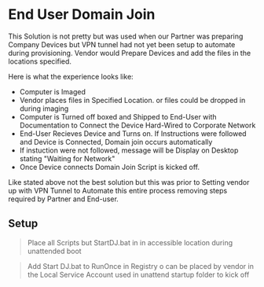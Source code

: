 # End User Domain Join

This Solution is not pretty but was used when our Partner was preparing Company Devices but VPN tunnel had not yet been setup to automate during provisioning. Vendor would Prepare Devices and add the files in the locations specified. 

Here is what the experience looks like:

- Computer is Imaged
- Vendor places files in Specified Location. or files could be dropped in during imaging
- Computer is Turned off boxed and Shipped to End-User with Documentation to Connect the Device Hard-Wired to Corporate Network
- End-User Recieves Device and Turns on. If Instructions were followed and Device is Connected, Domain join occurs automatically
- If instuction were not followed, message will be Display on Desktop stating "Waiting for Network"
- Once Device connects Domain Join Script is kicked off.

Like stated above not the best solution but this was prior to Setting vendor up with VPN Tunnel to Automate this entire process removing steps required by Partner and End-user.

## Setup

>Place all Scripts but StartDJ.bat in in accessible location during unattended boot

>Add Start DJ.bat to RunOnce in Registry o can be placed by vendor in the Local Service Account used in unattend startup folder to kick off
